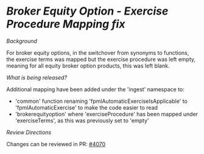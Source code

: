 # *Broker Equity Option - Exercise Procedure Mapping fix*

_Background_

For broker equity options, in the switchover from synonyms to functions, the exercise terms was mapped but the exercise procedure was left empty, meaning for all equity broker option products, this was left blank.

_What is being released?_

Additional mapping have been added under the 'ingest' namespace to:

- 'common' function renaming 'fpmlAutomaticExerciseIsApplicable' to 'fpmlAutomaticExercise' to make the code easier to read
- 'brokerequityoption' where 'exerciseProcedure' has been mapped under 'exerciseTerms', as this was previously set to 'empty'

_Review Directions_

Changes can be reviewed in PR: [#4070](https://github.com/finos/common-domain-model/pull/4070)
